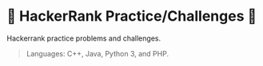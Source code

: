# 🔋 HackerRank Practice/Challenges 🦎

Hackerrank practice problems and challenges.

> Languages: 
 С++, Java, Python 3, and PHP.
